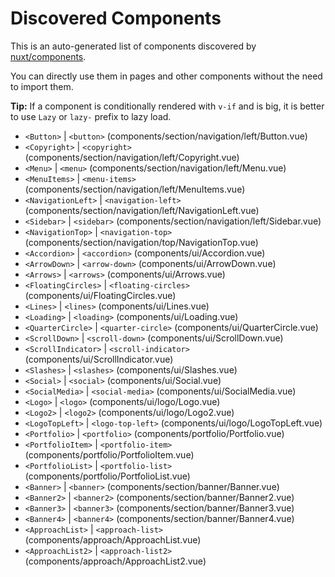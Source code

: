 # Discovered Components

This is an auto-generated list of components discovered by [nuxt/components](https://github.com/nuxt/components).

You can directly use them in pages and other components without the need to import them.

**Tip:** If a component is conditionally rendered with `v-if` and is big, it is better to use `Lazy` or `lazy-` prefix to lazy load.

- `<Button>` | `<button>` (components/section/navigation/left/Button.vue)
- `<Copyright>` | `<copyright>` (components/section/navigation/left/Copyright.vue)
- `<Menu>` | `<menu>` (components/section/navigation/left/Menu.vue)
- `<MenuItems>` | `<menu-items>` (components/section/navigation/left/MenuItems.vue)
- `<NavigationLeft>` | `<navigation-left>` (components/section/navigation/left/NavigationLeft.vue)
- `<Sidebar>` | `<sidebar>` (components/section/navigation/left/Sidebar.vue)
- `<NavigationTop>` | `<navigation-top>` (components/section/navigation/top/NavigationTop.vue)
- `<Accordion>` | `<accordion>` (components/ui/Accordion.vue)
- `<ArrowDown>` | `<arrow-down>` (components/ui/ArrowDown.vue)
- `<Arrows>` | `<arrows>` (components/ui/Arrows.vue)
- `<FloatingCircles>` | `<floating-circles>` (components/ui/FloatingCircles.vue)
- `<Lines>` | `<lines>` (components/ui/Lines.vue)
- `<Loading>` | `<loading>` (components/ui/Loading.vue)
- `<QuarterCircle>` | `<quarter-circle>` (components/ui/QuarterCircle.vue)
- `<ScrollDown>` | `<scroll-down>` (components/ui/ScrollDown.vue)
- `<ScrollIndicator>` | `<scroll-indicator>` (components/ui/ScrollIndicator.vue)
- `<Slashes>` | `<slashes>` (components/ui/Slashes.vue)
- `<Social>` | `<social>` (components/ui/Social.vue)
- `<SocialMedia>` | `<social-media>` (components/ui/SocialMedia.vue)
- `<Logo>` | `<logo>` (components/ui/logo/Logo.vue)
- `<Logo2>` | `<logo2>` (components/ui/logo/Logo2.vue)
- `<LogoTopLeft>` | `<logo-top-left>` (components/ui/logo/LogoTopLeft.vue)
- `<Portfolio>` | `<portfolio>` (components/portfolio/Portfolio.vue)
- `<PortfolioItem>` | `<portfolio-item>` (components/portfolio/PortfolioItem.vue)
- `<PortfolioList>` | `<portfolio-list>` (components/portfolio/PortfolioList.vue)
- `<Banner>` | `<banner>` (components/section/banner/Banner.vue)
- `<Banner2>` | `<banner2>` (components/section/banner/Banner2.vue)
- `<Banner3>` | `<banner3>` (components/section/banner/Banner3.vue)
- `<Banner4>` | `<banner4>` (components/section/banner/Banner4.vue)
- `<ApproachList>` | `<approach-list>` (components/approach/ApproachList.vue)
- `<ApproachList2>` | `<approach-list2>` (components/approach/ApproachList2.vue)
